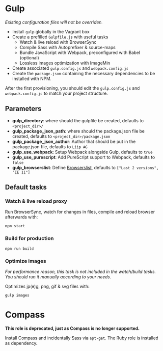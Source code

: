 # Gulp

_Existing configuration files will not be overriden._

* Install `gulp` globally in the Vagrant box
* Create a prefilled `Gulpfile.js` with useful tasks
    * Watch & live reload with BrowserSync
    * Compile Sass with Autoprefixer & source-maps
    * Bundle JavaScript with Webpack, preconfigured with Babel (optional)
    * Lossless images optimization with ImageMin
* Create associated `gulp.config.js` and `webpack.config.js`
* Create the `package.json` containing the necessary dependencies to be installed with NPM.

After the first provisioning, you should edit the `gulp.config.js` and `webpack.config.js` to match your project structure.

## Parameters

* **gulp_directory**: where should the gulpfile be created, defaults to `<project_dir>/`
* **gulp_package_json_path**: where should the package.json file be created, defaults to `<project_dir>/package.json`
* **gulp_package_json_author**: Author that should be put in the package.json file, defaults to `Liip AG`
* **gulp_use_webpack**: Setup Webpack alongside Gulp, defaults to `true`
* **gulp_use_purescript**: Add PureScript support to Webpack, defaults to `false`
* **gulp_browserslist**: Define [Browserslist](https://github.com/ai/browserslist), defaults to `["Last 2 versions", "IE 11"]`

## Default tasks

### Watch & live reload proxy
Run BrowserSync, watch for changes in files, compile and reload browser afterwards with:

```
npm start
```

### Build for production
```
npm run build
```

### Optimize images

_For performance reason, this task is not included in the watch/build tasks. You should run it manually according to your needs._

Optimizes jp(e)g, png, gif & svg files with:

```
gulp images
```

# Compass
**This role is deprecated, just as Compass is no longer supported.**

Install Compass and incidentally Sass via `apt-get`. The Ruby role is installed as dependency.

